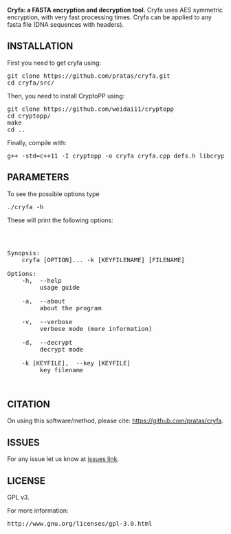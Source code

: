 <b>Cryfa: a FASTA encryption and decryption tool.</b> 
Cryfa uses AES symmetric encryption, with very fast processing times. 
Cryfa can be applied to any fasta file (DNA sequences with headers).


## INSTALLATION

First you need to get cryfa using:
<pre>
git clone https://github.com/pratas/cryfa.git
cd cryfa/src/
</pre>
Then, you need to install CryptoPP using:
<pre>
git clone https://github.com/weidai11/cryptopp
cd cryptopp/
make
cd ..
</pre>
Finally, compile with:
<pre>
g++ -std=c++11 -I cryptopp -o cryfa cryfa.cpp defs.h libcryptopp.a
</pre>

## PARAMETERS

To see the possible options type
<pre>
./cryfa -h
</pre>
These will print the following options:
<pre>
<p>

Synopsis:
    cryfa [OPTION]... -k [KEYFILENAME] [FILENAME]

Options:
    -h,  --help
         usage guide

    -a,  --about
         about the program

    -v,  --verbose
         verbose mode (more information)

    -d,  --decrypt
         decrypt mode

    -k [KEYFILE],  --key [KEYFILE]
         key filename
</p>
</pre>

## CITATION ##

On using this software/method, please cite: https://github.com/pratas/cryfa.

## ISSUES ##

For any issue let us know at [issues link](https://github.com/pratas/cryfa/issues).

## LICENSE

GPL v3.

For more information:
<pre>http://www.gnu.org/licenses/gpl-3.0.html</pre>

